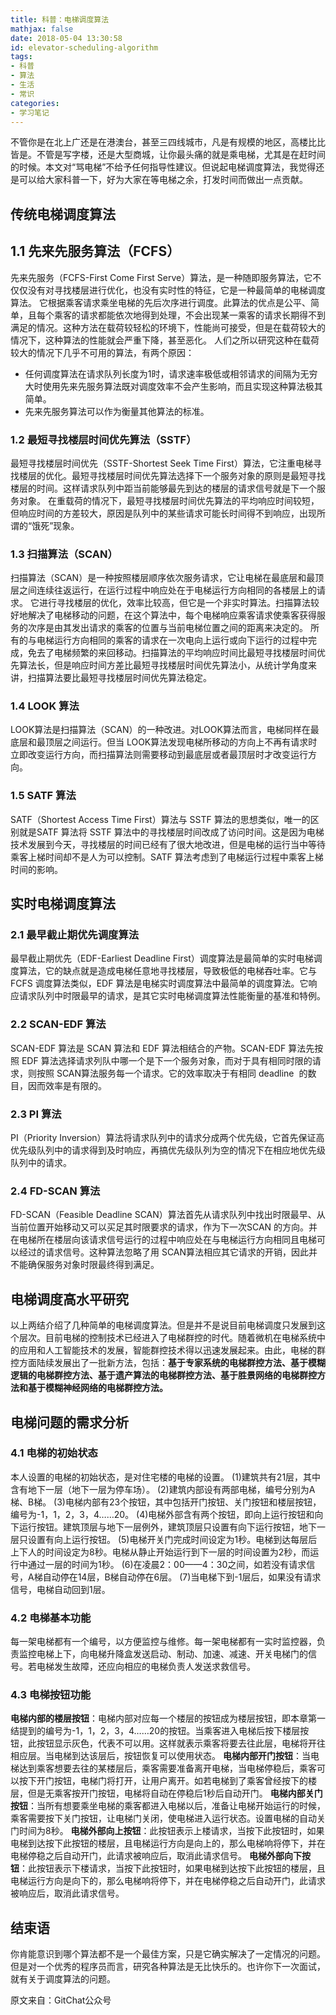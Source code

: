 ```yaml
---
title: 科普：电梯调度算法
mathjax: false
date: 2018-05-04 13:30:58
id: elevator-scheduling-algorithm 
tags:
- 科普
- 算法
- 生活
- 常识
categories:
- 学习笔记
---
```


不管你是在北上广还是在港澳台，甚至三四线城市，凡是有规模的地区，高楼比比皆是。不管是写字楼，还是大型商城，让你最头痛的就是乘电梯，尤其是在赶时间的时候。本文对“骂电梯”不给予任何指导性建议。但说起电梯调度算法，我觉得还是可以给大家科普一下，好为大家在等电梯之余，打发时间而做出一点贡献。

<!--- more --->

## 传统电梯调度算法

## 1.1 先来先服务算法（FCFS）

先来先服务（FCFS-First Come First Serve）算法，是一种随即服务算法，它不仅仅没有对寻找楼层进行优化，也没有实时性的特征，它是一种最简单的电梯调度算法。
它根据乘客请求乘坐电梯的先后次序进行调度。此算法的优点是公平、简单，且每个乘客的请求都能依次地得到处理，不会出现某一乘客的请求长期得不到满足的情况。这种方法在载荷较轻松的环境下，性能尚可接受，但是在载荷较大的情况下，这种算法的性能就会严重下降，甚至恶化。
人们之所以研究这种在载荷较大的情况下几乎不可用的算法，有两个原因：
-   任何调度算法在请求队列长度为1时，请求速率极低或相邻请求的间隔为无穷大时使用先来先服务算法既对调度效率不会产生影响，而且实现这种算法极其简单。
-   先来先服务算法可以作为衡量其他算法的标准。

### 1.2 最短寻找楼层时间优先算法（SSTF）

最短寻找楼层时间优先（SSTF-Shortest Seek Time First）算法，它注重电梯寻找楼层的优化。最短寻找楼层时间优先算法选择下一个服务对象的原则是最短寻找楼层的时间。这样请求队列中距当前能够最先到达的楼层的请求信号就是下一个服务对象。
在重载荷的情况下，最短寻找楼层时间优先算法的平均响应时间较短，但响应时间的方差较大，原因是队列中的某些请求可能长时间得不到响应，出现所谓的“饿死”现象。

### 1.3 扫描算法（SCAN）

扫描算法（SCAN）是一种按照楼层顺序依次服务请求，它让电梯在最底层和最顶层之间连续往返运行，在运行过程中响应处在于电梯运行方向相同的各楼层上的请求。
它进行寻找楼层的优化，效率比较高，但它是一个非实时算法。扫描算法较好地解决了电梯移动的问题，在这个算法中，每个电梯响应乘客请求使乘客获得服务的次序是由其发出请求的乘客的位置与当前电梯位置之间的距离来决定的。
所有的与电梯运行方向相同的乘客的请求在一次电向上运行或向下运行的过程中完成，免去了电梯频繁的来回移动。扫描算法的平均响应时间比最短寻找楼层时间优先算法长，但是响应时间方差比最短寻找楼层时间优先算法小，从统计学角度来讲，扫描算法要比最短寻找楼层时间优先算法稳定。

### 1.4 LOOK 算法

LOOK算法是扫描算法（SCAN）的一种改进。对LOOK算法而言，电梯同样在最底层和最顶层之间运行。但当 LOOK算法发现电梯所移动的方向上不再有请求时立即改变运行方向，而扫描算法则需要移动到最底层或者最顶层时才改变运行方向。

### 1.5 SATF 算法

SATF（Shortest Access Time First）算法与 SSTF 算法的思想类似，唯一的区别就是SATF 算法将 SSTF 算法中的寻找楼层时间改成了访问时间。这是因为电梯技术发展到今天，寻找楼层的时间已经有了很大地改进，但是电梯的运行当中等待乘客上梯时间却不是人为可以控制。SATF 算法考虑到了电梯运行过程中乘客上梯时间的影响。

## 实时电梯调度算法

### 2.1 最早截止期优先调度算法

最早截止期优先（EDF-Earliest Deadline First）调度算法是最简单的实时电梯调度算法，它的缺点就是造成电梯任意地寻找楼层，导致极低的电梯吞吐率。它与 FCFS 调度算法类似，EDF 算法是电梯实时调度算法中最简单的调度算法。它响应请求队列中时限最早的请求，是其它实时电梯调度算法性能衡量的基准和特例。

### 2.2 SCAN-EDF 算法

SCAN-EDF 算法是 SCAN 算法和 EDF 算法相结合的产物。SCAN-EDF 算法先按照 EDF 算法选择请求列队中哪一个是下一个服务对象，而对于具有相同时限的请求，则按照 SCAN算法服务每一个请求。它的效率取决于有相同 deadline  的数目，因而效率是有限的。

### 2.3 PI 算法

PI（Priority Inversion）算法将请求队列中的请求分成两个优先级，它首先保证高优先级队列中的请求得到及时响应，再搞优先级队列为空的情况下在相应地优先级队列中的请求。

### 2.4 FD-SCAN 算法

FD-SCAN（Feasible Deadline SCAN）算法首先从请求队列中找出时限最早、从当前位置开始移动又可以买足其时限要求的请求，作为下一次SCAN 的方向。并在电梯所在楼层向该请求信号运行的过程中响应处在与电梯运行方向相同且电梯可以经过的请求信号。这种算法忽略了用 SCAN算法相应其它请求的开销，因此并不能确保服务对象时限最终得到满足。

## 电梯调度高水平研究

以上两结介绍了几种简单的电梯调度算法。但是并不是说目前电梯调度只发展到这个层次。目前电梯的控制技术已经进入了电梯群控的时代。随着微机在电梯系统中的应用和人工智能技术的发展，智能群控技术得以迅速发展起来。由此，电梯的群控方面陆续发展出了一批新方法，包括：**基于专家系统的电梯群控方法、基于模糊逻辑的电梯群控方法、基于遗产算法的电梯群控方法、基于胜景网络的电梯群控方法和基于模糊神经网络的电梯群控方法。**

## 电梯问题的需求分析

### 4.1 电梯的初始状态

本人设置的电梯的初始状态，是对住宅楼的电梯的设置。
(1)建筑共有21层，其中含有地下一层（地下一层为停车场）。
(2)建筑内部设有两部电梯，编号分别为A梯、B梯。
(3)电梯内部有23个按钮，其中包括开门按钮、关门按钮和楼层按钮，编号为-1，1，2，3，4……20。
(4)电梯外部含有两个按钮，即向上运行按钮和向下运行按钮。建筑顶层与地下一层例外，建筑顶层只设置有向下运行按钮，地下一层只设置有向上运行按钮。
(5)电梯开关门完成时间设定为1秒。电梯到达每层后上下人的时间设定为8秒。电梯从静止开始运行到下一层的时间设置为2秒，而运行中通过一层的时间为1秒。
(6)在凌晨2：00——4：30之间，如若没有请求信号，A梯自动停在14层，B梯自动停在6层。
(7)当电梯下到-1层后，如果没有请求信号，电梯自动回到1层。

### 4.2 电梯基本功能

每一架电梯都有一个编号，以方便监控与维修。每一架电梯都有一实时监控器，负责监控电梯上下，向电梯升降盒发送启动、制动、加速、减速、开关电梯门的信号。若电梯发生故障，还应向相应的电梯负责人发送求救信号。

### 4.3 电梯按钮功能

**电梯内部的楼层按钮**：电梯内部对应每一个楼层的按钮成为楼层按钮，即本章第一结提到的编号为-1，1，2，3，4……20的按钮。当乘客进入电梯后按下楼层按钮，此按钮显示灰色，代表不可以用。这样就表示乘客将要去往此层，电梯将开往相应层。当电梯到达该层后，按钮恢复可以使用状态。
**电梯内部开门按钮**：当电梯达到乘客想要去往的某楼层后，乘客需要准备离开电梯，当电梯停稳后，乘客可以按下开门按钮，电梯门将打开，让用户离开。如若电梯到了乘客曾经按下的楼层，但是无乘客按开门按钮，电梯将自动在停稳后1秒后自动开门。
**电梯内部关门按钮**：当所有想要乘坐电梯的乘客都进入电梯以后，准备让电梯开始运行的时候，乘客需要按下关门按钮，让电梯门关闭，使电梯进入运行状态。设置电梯的自动关门时间为8秒。
**电梯外部向上按钮**：此按钮表示上楼请求，当按下此按钮时，如果电梯到达按下此按钮的楼层，且电梯运行方向是向上的，那么电梯响将停下，并在电梯停稳之后自动开门，此请求被响应后，取消此请求信号。
**电梯外部向下按钮**：此按钮表示下楼请求，当按下此按钮时，如果电梯到达按下此按钮的楼层，且电梯运行方向是向下的，那么电梯响将停下，并在电梯停稳之后自动开门，此请求被响应后，取消此请求信号。

## 结束语

你肯能意识到哪个算法都不是一个最佳方案，只是它确实解决了一定情况的问题。但是对一个优秀的程序员而言，研究各种算法是无比快乐的。也许你下一次面试，就有关于调度算法的问题。



原文来自：GitChat公众号
